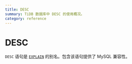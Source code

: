 ```yaml
---
title: DESC
summary: TiDB 数据库中 DESC 的使用概况。
category: reference
---
```


# DESC

`DESC` 语句是 [`EXPLAIN`](dev/reference/sql/statements/explain.md) 的别名。包含该语句提供了 MySQL 兼容性。
